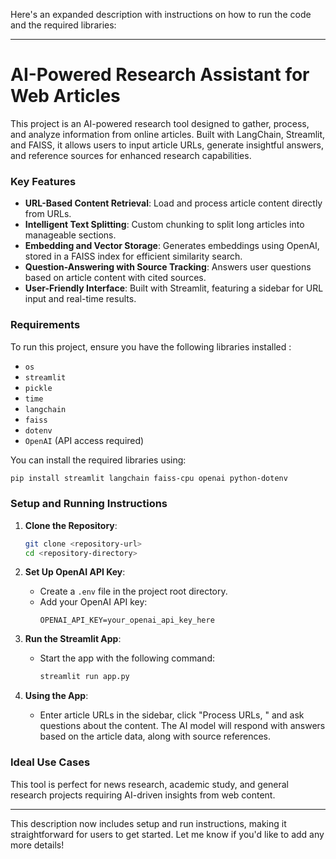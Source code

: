 Here's an expanded description with instructions on how to run the code and the required libraries:

---

# AI-Powered Research Assistant for Web Articles

This project is an AI-powered research tool designed to gather, process, and analyze information from online articles. Built with LangChain, Streamlit, and FAISS, it allows users to input article URLs, generate insightful answers, and reference sources for enhanced research capabilities.

### Key Features
- **URL-Based Content Retrieval**: Load and process article content directly from URLs.
- **Intelligent Text Splitting**: Custom chunking to split long articles into manageable sections.
- **Embedding and Vector Storage**: Generates embeddings using OpenAI, stored in a FAISS index for efficient similarity search.
- **Question-Answering with Source Tracking**: Answers user questions based on article content with cited sources.
- **User-Friendly Interface**: Built with Streamlit, featuring a sidebar for URL input and real-time results.

### Requirements
To run this project, ensure you have the following libraries installed :

- `os`
- `streamlit`
- `pickle`
- `time`
- `langchain`
- `faiss`
- `dotenv`
- `OpenAI` (API access required)

You can install the required libraries using:
```bash
pip install streamlit langchain faiss-cpu openai python-dotenv
```

### Setup and Running Instructions

1. **Clone the Repository**:
   ```bash
   git clone <repository-url>
   cd <repository-directory>
   ```

2. **Set Up OpenAI API Key**:
   - Create a `.env` file in the project root directory.
   - Add your OpenAI API key:
     ```plaintext
     OPENAI_API_KEY=your_openai_api_key_here
     ```

3. **Run the Streamlit App**:
   - Start the app with the following command:
     ```bash
     streamlit run app.py
     ```

4. **Using the App**:
   - Enter article URLs in the sidebar, click "Process URLs, " and ask questions about the content. The AI model will respond with answers based on the article data, along with source references.

### Ideal Use Cases
This tool is perfect for news research, academic study, and general research projects requiring AI-driven insights from web content.

---

This description now includes setup and run instructions, making it straightforward for users to get started. Let me know if you'd like to add any more details!
